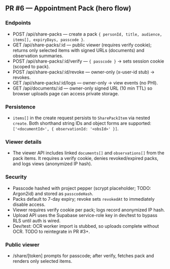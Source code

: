 ## PR #6 — Appointment Pack (hero flow)

### Endpoints
- POST /api/share-packs — create a pack `{ personId, title, audience, items[], expiryDays, passcode }`.
- GET /api/share-packs/:id — public viewer (requires verify cookie); returns only selected items with signed URLs (documents) and observation summaries.
- POST /api/share-packs/:id/verify — `{ passcode }` → sets session cookie (scoped to pack).
- POST /api/share-packs/:id/revoke — owner-only (x-user-id stub) → revokes.
- GET /api/share-packs/:id/logs — owner-only → view events (no PHI).
- GET /api/documents/:id — owner-only signed URL (10 min TTL) so browser uploads page can access private storage.

### Persistence
- `items[]` in the create request persists to `SharePackItem` via nested `create`. Both shorthand string IDs and object forms are supported: `['<documentId>', { observationId: '<obsId>' }]`.

### Viewer details
- The viewer API includes linked `documents[]` and `observations[]` from the pack items. It requires a verify cookie, denies revoked/expired packs, and logs views (anonymized IP hash).

### Security
- Passcode hashed with project pepper (scrypt placeholder; TODO: Argon2id) and stored as `passcodeHash`.
- Packs default to 7-day expiry; revoke sets `revokedAt` to immediately disable access.
- Viewer requires verify cookie per pack; logs record anonymized IP hash.
- Upload API uses the Supabase service-role key in dev/test to bypass RLS until auth is wired.
- Dev/test: OCR worker import is stubbed, so uploads complete without OCR. TODO to reintegrate in PR #3+.

### Public viewer
- /share/[token] prompts for passcode; after verify, fetches pack and renders only selected items.
